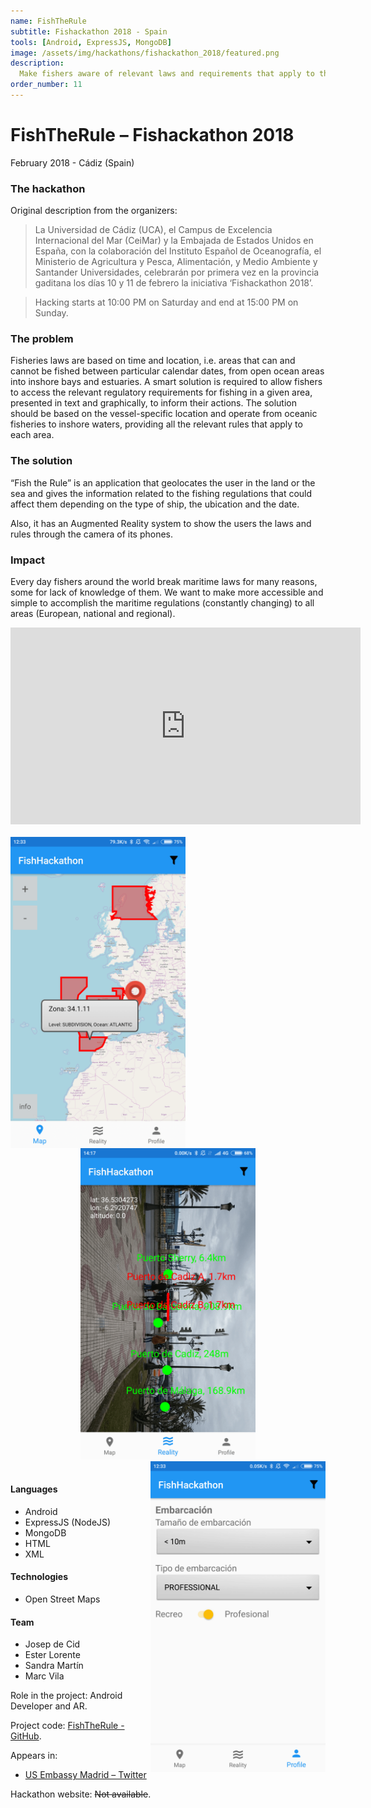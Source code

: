 ```yaml
---
name: FishTheRule
subtitle: Fishackathon 2018 - Spain
tools: [Android, ExpressJS, MongoDB]
image: /assets/img/hackathons/fishackathon_2018/featured.png
description:
  Make fishers aware of relevant laws and requirements that apply to the areas they work.
order_number: 11
---
```


# FishTheRule – Fishackathon 2018

February 2018 - Cádiz (Spain)

### The hackathon

Original description from the organizers:

> La Universidad de Cádiz (UCA), el Campus de Excelencia Internacional del Mar (CeiMar) y la Embajada de Estados Unidos en España, con la colaboración del Instituto Español de Oceanografía, el Ministerio de Agricultura y Pesca, Alimentación, y Medio Ambiente y Santander Universidades, celebrarán por primera vez en la provincia gaditana los días 10 y 11 de febrero la iniciativa ‘Fishackathon 2018’.

> Hacking starts at 10:00 PM on Saturday and end at 15:00 PM on Sunday.

### The problem

Fisheries laws are based on time and location, i.e. areas that can and cannot be fished between particular calendar dates, from open ocean areas into inshore bays and estuaries. A smart solution is required to allow fishers to access the relevant regulatory requirements for fishing in a given area, presented in text and graphically, to inform their actions. The solution should be based on the vessel-specific location and operate from oceanic fisheries to inshore waters, providing all the relevant rules that apply to each area.

### The solution

“Fish the Rule” is an application that geolocates the user in the land or the sea and gives the information related to the fishing regulations that could affect them depending on the type of ship, the ubication and the date.

Also, it has an Augmented Reality system to show the users the laws and rules through the camera of its phones.

### Impact

Every day fishers around the world break maritime laws for many reasons, some for lack of knowledge of them. We want to make more accessible and simple to accomplish the maritime regulations (constantly changing) to all areas (European, national and regional).

<div style="text-align: center;">
<iframe width="560" height="315" src="https://www.youtube.com/embed/JJFw8b8Uj2o" frameborder="0" allow="accelerometer; autoplay; clipboard-write; encrypted-media; gyroscope; picture-in-picture" allowfullscreen></iframe></div>
<br>

<div style="text-align: center;">
<img style="margin: 0 !important; float: left" src="/assets/img/hackathons/fishackathon_2018/screen1.png" width="280"/>
<img style="margin: 0 !important; display: inline" src="/assets/img/hackathons/fishackathon_2018/screen2.png" width="280"/>
<img style="margin: 0 !important; float: right" src="/assets/img/hackathons/fishackathon_2018/screen3.png" width="280"/>
</div>
<br>

#### Languages

- Android
- ExpressJS (NodeJS)
- MongoDB
- HTML
- XML

#### Technologies

- Open Street Maps

#### Team

- Josep de Cid
- Ester Lorente
- Sandra Martín
- Marc Vila

Role in the project: Android Developer and AR.

Project code: [FishTheRule - GitHub](https://github.com/JosepRivaille/Fishackathon).

Appears in:

- [US Embassy Madrid – Twitter](https://twitter.com/USembassyMadrid/status/962736218726334466)

Hackathon website: ~~Not available~~.
